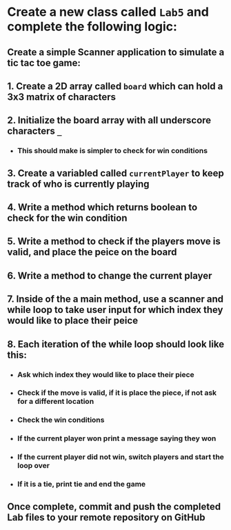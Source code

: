 # Create a new class called `Lab5` and complete the following logic:

## Create a simple Scanner application to simulate a tic tac toe game:

## 1. Create a 2D array called `board` which can hold a 3x3 matrix of characters

## 2. Initialize the board array with all underscore characters `_`
- ### This should make is simpler to check for win conditions

## 3. Create a variabled called `currentPlayer` to keep track of who is currently playing

## 4. Write a method which returns boolean to check for the win condition

## 5. Write a method to check if the players move is valid, and place the peice on the board

## 6. Write a method to change the current player

## 7. Inside of the a main method, use a scanner and while loop to take user input for which index they would like to place their peice

## 8. Each iteration of the while loop should look like this:
- ### Ask which index they would like to place their piece
- ### Check if the move is valid, if it is place the piece, if not ask for a different location
- ### Check the win conditions
- ### If the current player won print a message saying they won
- ### If the current player did not win, switch players and start the loop over
- ### If it is a tie, print tie and end the game

## Once complete, commit and push the completed Lab files to your remote repository on GitHub